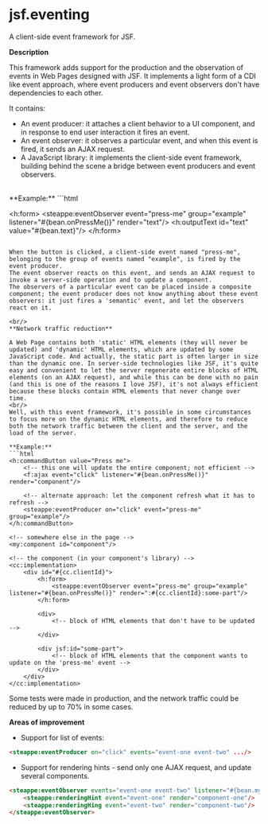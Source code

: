 # jsf.eventing
A client-side event framework for JSF.

**Description**

This framework adds support for the production and the observation of events in Web Pages designed with JSF.
It implements a light form of a CDI like event approach, where event producers and event observers don't have
dependencies to each other.

It contains:

* An event producer: it attaches a client behavior to a UI component, and in response to end user interaction it fires an event.
* An event observer: it observes a particular event, and when this event is fired, it sends an AJAX request.
* A JavaScript library: it implements the client-side event framework, building behind the scene a bridge between event producers and event observers.

<br/>
**Example:**
```html
<h:commandButton value="Press me">
    <steappe:eventProducer on="click" event="press-me" group="example"/>
</h:commandButton>

<!-- somewhere else in the page, possibly in a composite component -->
<h:form>
    <steappe:eventObserver event="press-me" group="example" listener="#{bean.onPressMe()}" render="text"/>
    <h:outputText id="text" value="#{bean.text}"/>
</h:form>
```

When the button is clicked, a client-side event named "press-me", belonging to the group of events named "example", is fired by the event producer.  
The event observer reacts on this event, and sends an AJAX request to invoke a server-side operation and to update a component.  
The observers of a particular event can be placed inside a composite component; the event producer does not know anything about these event observers: it just fires a 'semantic' event, and let the observers react on it.

<br/>
**Network traffic reduction**

A Web Page contains both 'static' HTML elements (they will never be updated) and 'dynamic' HTML elements, which are updated by some JavaScript code. And actually, the static part is often larger in size than the dynamic one. In server-side technologies like JSF, it's quite easy and convenient to let the server regenerate entire blocks of HTML elements (on an AJAX request), and while this can be done with no pain (and this is one of the reasons I love JSF), it's not always efficient because these blocks contain HTML elements that never change over time.  
<br/>
Well, with this event framework, it's possible in some circumstances to focus more on the dynamic HTML elements, and therefore to reduce both the network traffic between the client and the server, and the load of the server.

**Example:**
```html
<h:commandButton value="Press me">
    <!-- this one will update the entire component; not efficient -->
    <f:ajax event="click" listener="#{bean.onPressMe()}" render="component"/>
    
    <!-- alternate approach: let the component refresh what it has to refresh -->
    <steappe:eventProducer on="click" event="press-me" group="example"/>
</h:commandButton>

<!-- somewhere else in the page -->
<my:component id="component"/>

<!-- the component (in your component's library) -->
<cc:implementation>
    <div id="#{cc.clientId}">
        <h:form>
            <steappe:eventObserver event="press-me" group="example" listener="#{bean.onPressMe()}" render=":#{cc.clientId}:some-part"/>
        </h:form>
        
        <div>
            <!-- block of HTML elements that don't have to be updated -->
        </div>

        <div jsf:id="some-part">
            <!-- block of HTML elements that the component wants to update on the 'press-me' event -->
        </div>
    </div>
</cc:implementation>
```


Some tests were made in production, and the network traffic could be reduced by up to 70% in some cases.


**Areas of improvement**

* Support for list of events:
```html
<steappe:eventProducer on="click" events="event-one event-two" .../>
```

* Support for rendering hints - send only one AJAX request, and update several components.
```html
<steappe:eventObserver events="event-one event-two" listener="#{bean.myListener()}">
    <steappe:renderingHint event="event-one" render="component-one"/>
    <steappe:renderingHing event="event-two" render="component-two"/>
</steappe:eventObserver>
```


